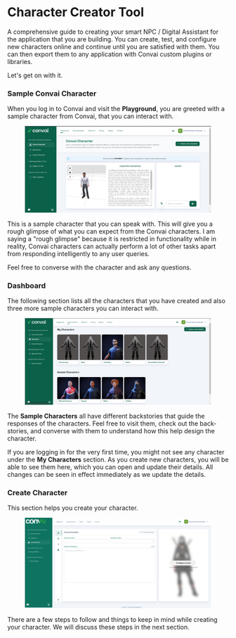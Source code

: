 # Character Creator Tool

A comprehensive guide to creating your smart NPC / Digital Assistant for the application that you are building. You can create, test, and configure new characters online and continue until you are satisfied with them. You can then export them to any application with Convai custom plugins or libraries.

Let's get on with it.

### Sample Convai Character

When you log in to Convai and visit the **Playground**, you are greeted with a sample character from Convai, that you can interact with.

<figure><img src="../../.gitbook/assets/sample_character_ss1.png" alt=""><figcaption></figcaption></figure>

This is a sample character that you can speak with. This will give you a rough glimpse of what you can expect from the Convai characters. I am saying a "rough glimpse" because it is restricted in functionality while in reality, Convai characters can actually perform a lot of other tasks apart from responding intelligently to any user queries.

Feel free to converse with the character and ask any questions.

### Dashboard

The following section lists all the characters that you have created and also three more sample characters you can interact with.

<figure><img src="../../.gitbook/assets/dashboard-ss1.png" alt=""><figcaption></figcaption></figure>

The **Sample Characters** all have different backstories that guide the responses of the characters. Feel free to visit them, check out the back-stories, and converse with them to understand how this help design the character.

If you are logging in for the very first time, you might not see any character under the **My Characters** section. As you create new characters, you will be able to see them here, which you can open and update their details. All changes can be seen in effect immediately as we update the details.

### Create Character

This section helps you create your character.

<figure><img src="../../.gitbook/assets/cct-ss-3.png" alt=""><figcaption></figcaption></figure>

There are a few steps to follow and things to keep in mind while creating your character. We will discuss these steps in the next section.
